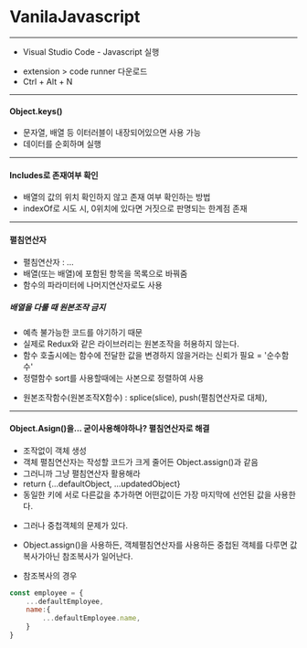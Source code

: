 # VanilaJavascript

- - - 
* Visual Studio Code - Javascript 실행
- extension > code runner 다운로드
- Ctrl + Alt + N

- - -
#### Object.keys() 
- 문자열, 배열 등 이터러블이 내장되어있으면 사용 가능
- 데이터를 순회하며 실행

- - -
#### Includes로 존재여부 확인
- 배열의 값의 위치 확인하지 않고 존재 여부 확인하는 방법
- indexOf로 시도 시, 0위치에 있다면 거짓으로 판명되는 한계점 존재

- - -
#### 펼침연산자
- 펼침연산자 : ...
- 배열(또는 배열)에 포함된 항목을 목록으로 바꿔줌
- 함수의 파라미터에 나머지연산자로도 사용

##### 배열을 다룰 때 원본조작 금지
- 예측 불가능한 코드를 야기하기 때문
- 실제로 Redux와 같은 라이브러리는 원본조작을 허용하지 않는다.
- 함수 호출시에는 함수에 전달한 값을 변경하지 않을거라는 신뢰가 필요 = '순수함수'
- 정렬함수 sort를 사용할때에는 사본으로 정렬하여 사용

* 원본조작함수(원본조작X함수) : splice(slice), push(펼침연산자로 대체), 

- - -
#### Object.Asign()을... 굳이사용해야하나? 펼침연산자로 해결
- 조작없이 객체 생성
- 객체 펼침연산자는 작성할 코드가 크게 줄어든 Object.assign()과 같음
- 그러니까 그냥 펼침연산자 활용해라
- return {...defaultObject, ...updatedObject}
- 동일한 키에 서로 다른값을 추가하면 어떤값이든 가장 마지막에 선언된 값을 사용한다.

* 그러나 중첩객체의 문제가 있다.
- Object.assign()을 사용하든, 객체펼침연산자를 사용하든 중첩된 객체를 다루면 값복사가아닌 참조복사가 일어난다.

* 참조복사의 경우
```javascript
const employee = {
    ...defaultEmployee,
    name:{
        ...defaultEmployee.name,
    }
}
```
